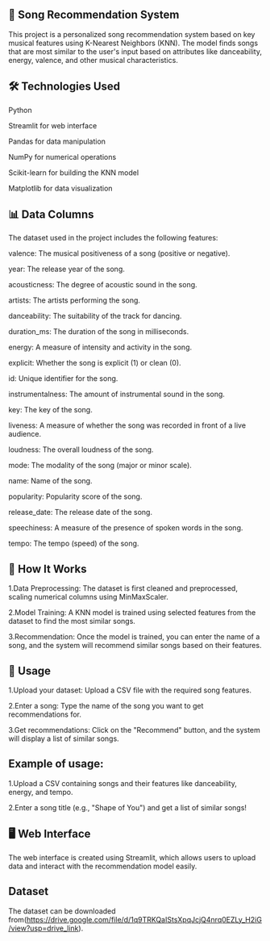 ## 🎵 Song Recommendation System
This project is a personalized song recommendation system based on key musical features using K-Nearest Neighbors (KNN). The model finds songs that are most similar to the user's input based on attributes like danceability, energy, valence, and other musical characteristics.

## 🛠️ Technologies Used

Python 

Streamlit for web interface

Pandas for data manipulation

NumPy for numerical operations

Scikit-learn for building the KNN model

Matplotlib for data visualization

## 📊 Data Columns
The dataset used in the project includes the following features:

valence: The musical positiveness of a song (positive or negative).

year: The release year of the song.

acousticness: The degree of acoustic sound in the song.

artists: The artists performing the song.

danceability: The suitability of the track for dancing.

duration_ms: The duration of the song in milliseconds.

energy: A measure of intensity and activity in the song.

explicit: Whether the song is explicit (1) or clean (0).

id: Unique identifier for the song.

instrumentalness: The amount of instrumental sound in the song.

key: The key of the song.

liveness: A measure of whether the song was recorded in front of a live audience.

loudness: The overall loudness of the song.

mode: The modality of the song (major or minor scale).

name: Name of the song.

popularity: Popularity score of the song.

release_date: The release date of the song.

speechiness: A measure of the presence of spoken words in the song.

tempo: The tempo (speed) of the song.

## 📝 How It Works
1.Data Preprocessing: The dataset is first cleaned and preprocessed, scaling numerical columns using MinMaxScaler.

2.Model Training: A KNN model is trained using selected features from the dataset to find the most similar songs.

3.Recommendation: Once the model is trained, you can enter the name of a song, and the system will recommend similar songs based on their features.
## 🔧 Usage

1.Upload your dataset: Upload a CSV file with the required song features.

2.Enter a song: Type the name of the song you want to get recommendations for.

3.Get recommendations: Click on the "Recommend" button, and the system will display a list of similar songs.

## Example of usage:

1.Upload a CSV containing songs and their features like danceability, energy, and tempo.

2.Enter a song title (e.g., "Shape of You") and get a list of similar songs!

## 🖥️ Web Interface
The web interface is created using Streamlit, which allows users to upload data and interact with the recommendation model easily.

## Dataset
The dataset can be downloaded from(https://drive.google.com/file/d/1q9TRKQaIStsXpqJcjQ4nrq0EZLy_H2iG/view?usp=drive_link).

